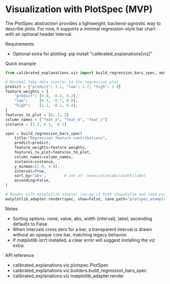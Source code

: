 # Visualization with PlotSpec (MVP)

The PlotSpec abstraction provides a lightweight, backend-agnostic way to describe plots.
For now, it supports a minimal regression-style bar chart with an optional header interval.

Requirements

- Optional extra for plotting: pip install "calibrated_explanations[viz]"

Quick example

```python
from calibrated_explanations.viz import build_regression_bars_spec, matplotlib_adapter

# Minimal fake data similar to the regression plot
predict = {"predict": 3.2, "low": 2.7, "high": 3.8}
feature_weights = {
    "predict": [0.8, -0.4, 0.2],
    "low":     [0.5, -0.7, 0.0],
    "high":    [1.1, -0.1, 0.4],
}
features_to_plot = [0, 1, 2]
column_names = ["feat_a", "feat_b", "feat_c"]
instance = [1.2, 0.3, -0.1]

spec = build_regression_bars_spec(
    title="Regression feature contributions",
    predict=predict,
    feature_weights=feature_weights,
    features_to_plot=features_to_plot,
    column_names=column_names,
    instance=instance,
    y_minmax=(2.0, 4.0),
    interval=True,
    sort_by="abs",        # one of: none|value|abs|width|label
    ascending=False,
)

# Render with matplotlib adapter (no-op if both show=False and save_path=None)
matplotlib_adapter.render(spec, show=False, save_path="plotspec_example.png")
```

Notes

- Sorting options: none, value, abs, width (interval), label; ascending defaults to False.
- When intervals cross zero for a bar, a transparent interval is drawn without an opaque core bar, matching legacy behavior.
- If matplotlib isn’t installed, a clear error will suggest installing the viz extra.

API reference

- calibrated_explanations.viz.plotspec.PlotSpec
- calibrated_explanations.viz.builders.build_regression_bars_spec
- calibrated_explanations.viz.matplotlib_adapter.render
